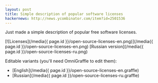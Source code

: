 ```yaml
--- 
layout: post
title: Simple description of popular software licenses
hackernews: http://news.ycombinator.com/item?id=2501536
---
```


Just made a simple description of popular free software licenses.

[![Licenses](/media{{ page.id }}/open-source-licenses-en.png)](/media{{ page.id }}/open-source-licenses-en.png)
[Russian version](/media{{ page.id }}/open-source-licenses-ru.png)

Editable variants (you'll need OmniGraffle to edit them):

* [English](/media{{ page.id }}/open-source-licenses-en.graffle)
* [Russian](/media{{ page.id }}/open-source-licenses-ru.graffle)
